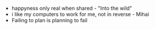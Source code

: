 * happyness only real when shared - "Into the wild" 
* i like my computers to work for me, not in reverse - Mihai
* Failing to plan is planning to fail
